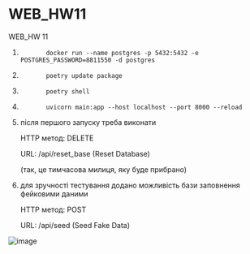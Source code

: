 # WEB_HW11
WEB_HW 11

1.            docker run --name postgres -p 5432:5432 -e POSTGRES_PASSWORD=8811550 -d postgres

2.            poetry update package

3.            poetry shell

4.            uvicorn main:app --host localhost --port 8000 --reload

5. після першого запуску треба виконати

      HTTP метод: DELETE
   
      URL: /api/reset_base (Reset Database)
   
   (так, це тимчасова милиця, яку буде прибрано)

7. для зручності тестування додано можливість бази заповнення фейковими даними
   
      HTTP метод: POST

      URL: /api/seed (Seed Fake Data)
   
![image](https://github.com/KyryloChalov/WEB_HW11/assets/140982410/40d989a2-cfc5-4ecc-8369-5a6d94fa87dc)
